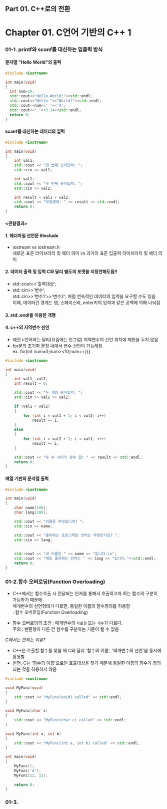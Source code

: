 ## Part 01. C++로의 전환
# Chapter 01.  C언어 기반의 C++ 1
### 01-1. printf와 scanf를 대신하는 입출력 방식

#### 문자열 "Hello World"의 출력
```C++
#include <iostream>

int main(void)
{
  int num=20;
  std::cout<<"Hello World!"<<std::endl;
  std::cout<<"Hello "<<"World!"<<std::endl;
  std::cout<<num<<' '<<'A';
  std::cout<<' '<<3.14<<std::endl;
  return 0;
}
```
#### scanf를 대신하는 데이터의 입력
```C++
#include <iostream>

int main(void)
{
	int val1;
	std::cout << "첫 번째 숫자입력: ";
	std::cin >> val1;

	int val2;
	std::cout << "두 번째 숫자입력: ";
	std::cin >> val2;

	int result = val1 + val2;
	std::cout << "덧셈결과: " << result << std::endl;
	return 0;
}
```
#### <관찰결과>
#### 1. 헤더파일 선언문 #include <iostream>
  - iostream     vs               iostream.h 
  <br> 새로운 표준 라이브러리 및 헤더 의미 vs 과거의 표준 입출력 라이브러리 및 헤더 의미

#### 2. 데이터 출력 및 입력 C와 달리 별도의 포맷을 지정안해도됨!!
  - std::cout<<'출력대상';
  - std::cin>>'변수';
  <br> std::cin>>'변수1'>>'변수2'; 처럼 연속적인 데이터의 입력을 요구할 수도 있음
  <br> 이때, 데이터간 경계는 탭, 스페이스바, enter키의 입력과 같은 공백에 의해 나눠짐
   
#### 3. std::endl을 이용한 개행
#### 4. c++의 지역변수 선언
  - 예전 c언어와는 달리(요즘에는 안그럼) 지역변수의 선언 위치에 제한을 두지 않음
  - for문의 초기화 문장 내에서 변수 선언이 가능해짐
  <br> ex. for(int num=0;num><10;num++){}

```c++
#include <iostream>

int main(void)
{
	int val1, val2;
	int result = 0;

	std::cout << "두 개의 숫자입력: ";
	std::cin >> val1 >> val2;

	if (val1 < val2)
	{
		for (int i = val1 + 1; i < val2; i++)
			result += i;
	}
	else
	{
		for (int i = val2 + 1; i < val1; i++)
			result += i;
	}

	std::cout << "두 수 사이의 정수 합: " << result << std::endl;
	return 0;
}
```

#### 배열 기반의 문자열 출력
```c++
#include <iostream>

int main(void)
{
	char name[100];
	char lang[200];

	std::cout << "이름은 무엇입니까? ";
	std::cin >> name;

	std::cout << "좋아하는 프로그래밍 언어는 무엇인가요? ";
	std::cin >> lang; 
	
	
	std::cout << "내 이름은 " << name << "입니다.\n";
	std::cout << "제일 좋아하는 언어는 " << lang << "입니다."<<std::endl;
	return 0;
}
```


### 01-2.함수 오버로딩(Function Overloading)
- C++에서는 함수호출 시 전달되는 인자를 통해서 호출하고자 하는 함수의 구분이 가능하기 때문에
<br> 매개변수의 선언형태가 다르면, 동일한 이름의 함수정의를 허용함
<br> : 함수 오버로딩(Function Overloading)

- 함수 오버로딩의 조건 : 매개변수의 `자료형` 또는 `개수`가 다르다.
<br> 주의 : 반환형이 다른 건 함수를 구분하는 기준이 될 수 없음


*C에서는 안되는 이유?*
- C++은 호출할 함수를 찾을 때 C와 달리 '함수의 이름', '매개변수의 선언'을 동시에 활용함
- 반면, C는 '함수의 이름'으로만 호출대상을 찾기 때문에 동일한 이름의 함수가 정의되는 것을 허용하지 않음

```C++
#include <iostream>

void MyFunc(void)
{
	std::cout << "MyFunc(void) called" << std::endl;
}

void MyFunc(char c)
{
	std::cout << "MyFunc(char c) called" << std::endl;
}

void MyFunc(int a, int b)
{
	std::cout << "MyFunc(int a, int b) called" << std::endl;
}

int main(void)
{
	MyFunc();
	MyFunc('A');
	MyFunc(12, 13);
		
	return 0;
}
```

### 01-3.
